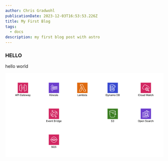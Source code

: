 ```yaml
---
author: Chris Gradwohl
publicationDate: 2023-12-03T16:53:53.226Z
title: My First Blog
tags:
  - docs
description: my first blog post with astro
---
```

### HELLO
hello world

![A starry night sky.](../images/aws-essential-serverless-services.png)
